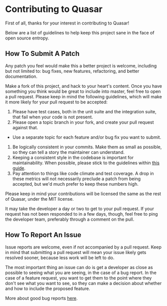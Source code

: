 Contributing to Quasar
========================

First of all, thanks for your interest in contributing to Quasar!

Below are a list of guidelines to help keep this project sane in the face of open source entropy.

How To Submit A Patch
---------------------

Any patch you feel would make this a better project is welcome, including but not limited to: bug fixes, new features, refactoring, and better documentation.

Make a fork of this project, and hack to your heart's content. Once you have something you think would be great to include into master, feel free to open a pull request. Please keep in mind the following guidelines, which will make it more likely for your pull request to be accepted:

1. Please have test cases, both in the unit suite and the integration suite, that fail when your code is not present.
1. Please open a topic branch in your fork, and create your pull request against that.
 * Use a separate topic for each feature and/or bug fix you want to submit.
1. Be logically consistent in your commits. Make them as small as possible, so they can tell a story the maintainer can understand.
1. Keeping a consistent style in the codebase is important for maintainability. When possible, please stick to the guidelines within [this guide](https://github.com/bbatsov/ruby-style-guide).
1. Pay attention to things like code climate and test coverage. A drop in these metrics will not necessarily preclude a patch from being accepted, but we'd much prefer to keep these numbers high.

Please keep in mind your contributions will be licensed the same as the rest of Quasar, under the MIT license.

It may take the developer a day or two to get to your pull request. If your request has not been responded to in a few days, though, feel free to ping the developer team, preferably through a comment on the pull.

How To Report An Issue
----------------------

Issue reports are welcome, even if not accompanied by a pull request. Keep in mind that submitting a pull request will mean your issue likely gets resolved sooner, because less work will be left to do.

The most important thing an issue can do is get a developer as close as possible to seeing what you are seeing, in the case of a bug report. In the case of a feature request, you want to get them to the point where they don't see what you want to see, so they can make a decision about whether and how to include the proposed feature. 

More about good bug reports [here](http://www.chiark.greenend.org.uk/~sgtatham/bugs.html).
